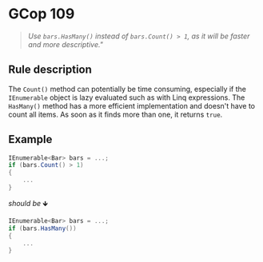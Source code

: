 ﻿
# GCop 109

> *Use `bars.HasMany()` instead of `bars.Count() > 1`, as it will be faster and more descriptive."*

## Rule description

The `Count()` method can potentially be time consuming, especially if the `IEnumerable` object is lazy evaluated such as with Linq expressions. The `HasMany()` method has a more efficient implementation and doesn't have to count all items. As soon as it finds more than one, it returns `true`.

## Example

```csharp
IEnumerable<Bar> bars = ...;
if (bars.Count() > 1)
{
    ...
}
```

*should be* 🡻

```csharp
IEnumerable<Bar> bars = ...;
if (bars.HasMany())
{
    ...
}
```

